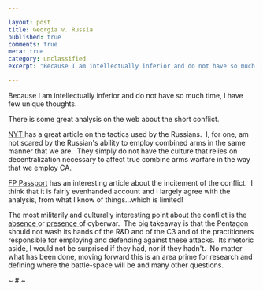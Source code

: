 ```yaml
---

layout: post
title: Georgia v. Russia
published: true
comments: true
meta: true
category: unclassified
excerpt: "Because I am intellectually inferior and do not have so much time, I have few unique thoughts. "

---
```


Because I am intellectually inferior and do not have so much time, I have few unique thoughts.  

There is some great analysis on the web about the short conflict.  

[NYT ][1]has a great article on the tactics used by the Russians.  I, for one, am not scared by the Russian's ability to employ combined arms in the same manner that we are.  They simply do not have the culture that relies on decentralization necessary to affect true combine arms warfare in the way that we employ CA.  

 [1]: http://www.nytimes.com/2008/08/17/world/europe/17military.html?ex=1376712000&en=c604c9bdaa4063fd&ei=5124&partner=permalink&exprod=permalink

[FP Passport][2] has an interesting article about the incitement of the conflict.  I think that it is fairly evenhanded account and I largely agree with the analysis, from what I know of things…which is limited!

 [2]: http://blog.foreignpolicy.com/node/9554

The most militarily and culturally interesting point about the conflict is the [absence ][3]or [presence ][4]of cyberwar.  The big takeaway is that the Pentagon should not wash its hands of the R&D and of the C3 and of the practitioners responsible for employing and defending against these attacks.  Its rhetoric aside, I would not be surprised if they had, nor if they hadn't.  No matter what has been done, moving forward this is an area prime for research and defining where the battle-space will be and many other questions.  

 [3]: http://www.ethanzuckerman.com/blog/2008/08/16/misunderstanding-cyberwar/
 [4]: http://www.typepad.com/t/trackback/13425/32396074

~ # ~